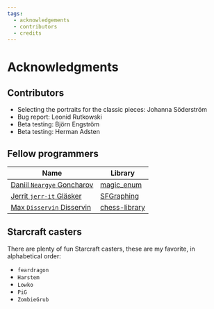 ```yaml
---
tags:
  - acknowledgements
  - contributors
  - credits
---
```


# Acknowledgments

## Contributors

- Selecting the portraits for the classic pieces: Johanna Söderström
- Bug report: Leonid Rutkowski
- Beta testing: Björn Engström
- Beta testing: Herman Adsten

## Fellow programmers

Name                                                     |Library
---------------------------------------------------------|---------------------------------------------------------------
[Daniil `Neargye` Goncharov](https://github.com/Neargye) |[magic_enum](https://github.com/Neargye/magic_enum)
[Jerrit `jerr-it` Gläsker](https://github.com/jerr-it)   |[SFGraphing](https://github.com/jerr-it/SFGraphing)
[Max `Disservin` Disservin](https://github.com/Disservin)|[chess-library](https://github.com/Disservin/chess-library.git)

## Starcraft casters

There are plenty of fun Starcraft casters,
these are my favorite, in alphabetical order:

- `feardragon`
- `Harstem`
- `Lowko`
- `PiG`
- `ZombieGrub`

